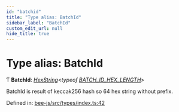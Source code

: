 ```yaml
---
id: "batchid"
title: "Type alias: BatchId"
sidebar_label: "BatchId"
custom_edit_url: null
hide_title: true
---
```


# Type alias: BatchId

Ƭ **BatchId**: [*HexString*](utils.hex.hexstring.md)<*typeof* [*BATCH\_ID\_HEX\_LENGTH*](../variables/batch_id_hex_length.md)\>

BatchId is result of keccak256 hash so 64 hex string without prefix.

Defined in: [bee-js/src/types/index.ts:42](https://github.com/ethersphere/bee-js/blob/430becc/src/types/index.ts#L42)
